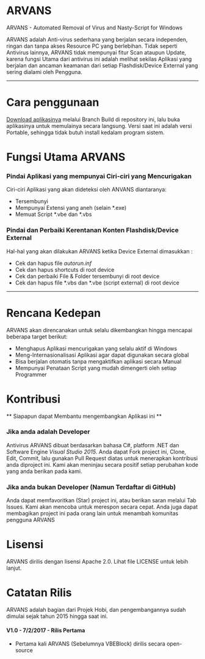 # ARVANS
ARVANS - Automated Removal of Virus and Nasty-Script for Windows

ARVANS adalah Anti-virus sederhana yang berjalan secara independen, ringan dan tanpa akses Resource PC yang berlebihan.
Tidak seperti Antivirus lainnya, ARVANS tidak mempunyai fitur Scan ataupun Update, karena fungsi Utama dari antivirus ini adalah melihat sekilas Aplikasi yang berjalan dan ancaman keamanan dari setiap Flashdisk/Device External yang sering dialami oleh Pengguna.

---

# Cara penggunaan
[Download aplikasinya](https://github.com/WelloSoft/ARVANS/raw/build/ARVANS.exe) melalui Branch Build di repository ini, lalu buka aplikasinya untuk memulainya secara langsung. Versi saat ini adalah versi Portable, sehingga tidak butuh install kedalam program sistem.

# Fungsi Utama ARVANS
### Pindai Aplikasi yang mempunyai Ciri-ciri yang Mencurigakan
Ciri-ciri Aplikasi yang akan dideteksi oleh ANVANS diantaranya:
- Tersembunyi
- Mempunyai Extensi yang aneh (selain \*.exe)
- Memuat Script \*.vbe dan \*.vbs

### Pindai dan Perbaiki Kerentanan Konten Flashdisk/Device External
Hal-hal yang akan dilakukan ARVANS ketika Device External dimasukkan :
- Cek dan hapus file *autorun.inf*
- Cek dan hapus shortcuts di root device
- Cek dan perbaiki File & Folder tersembunyi di root device
- Cek dan hapus file \*.vbs dan \*.vbe (script external) di root device

---


# Rencana Kedepan
ARVANS akan direncanakan untuk selalu dikembangkan hingga mencapai beberapa target berikut:
- Menghapus Aplikasi mencurigakan yang selalu aktif di Windows
- Meng-Internasionalisasi Aplikasi agar dapat digunakan secara global
- Bisa berjalan otomatis tanpa mengaktifkan aplikasi secara Manual
- Mempunyai Penataan Script yang mudah dimengerti oleh setiap Programmer

# Kontribusi
** Siapapun dapat Membantu mengembangkan Aplikasi ini **
### Jika anda adalah Developer
Antivirus ARVANS dibuat berdasarkan bahasa C#, platform .NET dan Software Engine *Visual Studio 2015*. Anda dapat Fork project ini, Clone, Edit, Commit, lalu gunakan Pull Request diatas untuk menerapkan kontribusi anda diproject ini. Kami akan meninjau secara positif setiap perubahan kode yang anda berikan pada kami.

### Jika anda bukan Developer (Namun Terdaftar di GitHub)
Anda dapat memfavoritkan (Star) project ini, atau berikan saran melalui Tab Issues. Kami akan mencoba untuk merespon secara cepat. Anda juga dapat membagikan project ini pada orang lain untuk menambah komunitas pengguna ARVANS

# Lisensi
ARVANS dirilis dengan lisensi Apache 2.0. Lihat file LICENSE untuk lebih lanjut.

# Catatan Rilis
ARVANS adalah bagian dari Projek Hobi, dan pengembangannya sudah dimulai sejak tahun 2015 hingga saat ini.

#### V1.0 - 7/2/2017 - Rilis Pertama
- Pertama kali ARVANS (Sebelumnya VBEBlock) dirilis secara open-source




